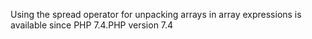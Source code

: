 Using the spread operator for unpacking arrays in array expressions is available since PHP 7.4.PHP version 7.4